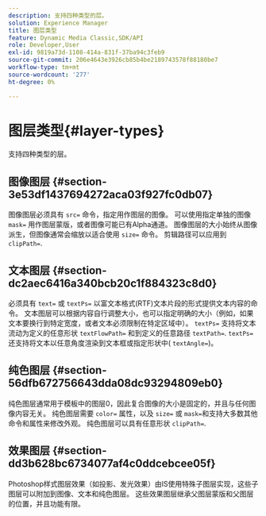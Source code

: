 ```yaml
---
description: 支持四种类型的层。
solution: Experience Manager
title: 图层类型
feature: Dynamic Media Classic,SDK/API
role: Developer,User
exl-id: 9819a73d-1108-414a-831f-37ba94c3feb9
source-git-commit: 206e4643e3926cb85b4be2189743578f88180be7
workflow-type: tm+mt
source-wordcount: '277'
ht-degree: 0%

---
```


# 图层类型{#layer-types}

支持四种类型的层。

## 图像图层 {#section-3e53df1437694272aca03f927fc0db07}

图像图层必须具有 `src=` 命令，指定用作图层的图像。 可以使用指定单独的图像 `mask=` 用作图层蒙版，或者图像可能已有Alpha通道。 图像图层的大小始终从图像派生，但图像通常会缩放以适合使用 `size=` 命令。 剪辑路径可以应用到 `clipPath=`.

## 文本图层 {#section-dc2aec6416a340bcb20c1f884323c8d0}

必须具有 `text=` 或 `textPs=` 以富文本格式(RTF)文本片段的形式提供文本内容的命令。 文本图层可以根据内容自行调整大小，也可以指定明确的大小（例如，如果文本要换行到特定宽度，或者文本必须限制在特定区域中）。 `textPs=` 支持将文本流动为定义的任意形状 `textFlowPath=` 和到定义的任意路径 `textPath=`. `textPs=` 还支持将文本以任意角度渲染到文本框或指定形状中( `textAngle=`)。

## 纯色图层 {#section-56dfb672756643dda08dc93294809eb0}

纯色图层通常用于模板中的图层0，因此复合图像的大小是固定的，并且与任何图像内容无关。 纯色图层需要 `color=` 属性，以及 `size=` 或 `mask=`和支持大多数其他命令和属性来修改外观。 纯色图层可以具有任意形状 `clipPath=`.

## 效果图层 {#section-dd3b628bc6734077af4c0ddcebcee05f}

Photoshop样式图层效果（如投影、发光效果）由IS使用特殊子图层实现，这些子图层可以附加到图像、文本和纯色图层。 这些效果图层继承父图层蒙版和父图层的位置，并且功能有限。
